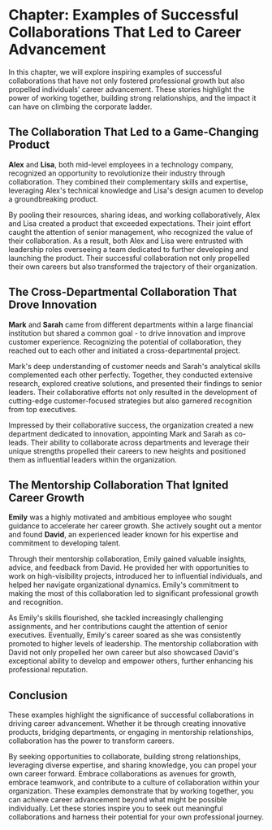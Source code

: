 Chapter: Examples of Successful Collaborations That Led to Career Advancement
=============================================================================

In this chapter, we will explore inspiring examples of successful collaborations that have not only fostered professional growth but also propelled individuals' career advancement. These stories highlight the power of working together, building strong relationships, and the impact it can have on climbing the corporate ladder.

The Collaboration That Led to a Game-Changing Product
-----------------------------------------------------

**Alex** and **Lisa**, both mid-level employees in a technology company, recognized an opportunity to revolutionize their industry through collaboration. They combined their complementary skills and expertise, leveraging Alex's technical knowledge and Lisa's design acumen to develop a groundbreaking product.

By pooling their resources, sharing ideas, and working collaboratively, Alex and Lisa created a product that exceeded expectations. Their joint effort caught the attention of senior management, who recognized the value of their collaboration. As a result, both Alex and Lisa were entrusted with leadership roles overseeing a team dedicated to further developing and launching the product. Their successful collaboration not only propelled their own careers but also transformed the trajectory of their organization.

The Cross-Departmental Collaboration That Drove Innovation
----------------------------------------------------------

**Mark** and **Sarah** came from different departments within a large financial institution but shared a common goal - to drive innovation and improve customer experience. Recognizing the potential of collaboration, they reached out to each other and initiated a cross-departmental project.

Mark's deep understanding of customer needs and Sarah's analytical skills complemented each other perfectly. Together, they conducted extensive research, explored creative solutions, and presented their findings to senior leaders. Their collaborative efforts not only resulted in the development of cutting-edge customer-focused strategies but also garnered recognition from top executives.

Impressed by their collaborative success, the organization created a new department dedicated to innovation, appointing Mark and Sarah as co-leads. Their ability to collaborate across departments and leverage their unique strengths propelled their careers to new heights and positioned them as influential leaders within the organization.

The Mentorship Collaboration That Ignited Career Growth
-------------------------------------------------------

**Emily** was a highly motivated and ambitious employee who sought guidance to accelerate her career growth. She actively sought out a mentor and found **David**, an experienced leader known for his expertise and commitment to developing talent.

Through their mentorship collaboration, Emily gained valuable insights, advice, and feedback from David. He provided her with opportunities to work on high-visibility projects, introduced her to influential individuals, and helped her navigate organizational dynamics. Emily's commitment to making the most of this collaboration led to significant professional growth and recognition.

As Emily's skills flourished, she tackled increasingly challenging assignments, and her contributions caught the attention of senior executives. Eventually, Emily's career soared as she was consistently promoted to higher levels of leadership. The mentorship collaboration with David not only propelled her own career but also showcased David's exceptional ability to develop and empower others, further enhancing his professional reputation.

Conclusion
----------

These examples highlight the significance of successful collaborations in driving career advancement. Whether it be through creating innovative products, bridging departments, or engaging in mentorship relationships, collaboration has the power to transform careers.

By seeking opportunities to collaborate, building strong relationships, leveraging diverse expertise, and sharing knowledge, you can propel your own career forward. Embrace collaborations as avenues for growth, embrace teamwork, and contribute to a culture of collaboration within your organization. These examples demonstrate that by working together, you can achieve career advancement beyond what might be possible individually. Let these stories inspire you to seek out meaningful collaborations and harness their potential for your own professional journey.
